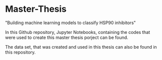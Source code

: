 # Master-Thesis
"Building machine learning models to classify HSP90 inhibitors"

In this Github repository, Jupyter Notebooks, containing the codes that were used to create this master thesis porject can be found. 

The data set, that was created and used in this thesis can also be found in this repository.
